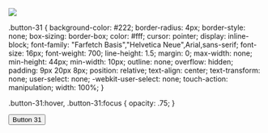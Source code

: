 ![](https://discord.c99.nl/widget/theme-1/998143234758946828.png)

<!-- HTML !-->
.button-31 {
  background-color: #222;
  border-radius: 4px;
  border-style: none;
  box-sizing: border-box;
  color: #fff;
  cursor: pointer;
  display: inline-block;
  font-family: "Farfetch Basis","Helvetica Neue",Arial,sans-serif;
  font-size: 16px;
  font-weight: 700;
  line-height: 1.5;
  margin: 0;
  max-width: none;
  min-height: 44px;
  min-width: 10px;
  outline: none;
  overflow: hidden;
  padding: 9px 20px 8px;
  position: relative;
  text-align: center;
  text-transform: none;
  user-select: none;
  -webkit-user-select: none;
  touch-action: manipulation;
  width: 100%;
}

.button-31:hover,
.button-31:focus {
  opacity: .75;
}

<button class="button-31" role="button">Button 31</button>
